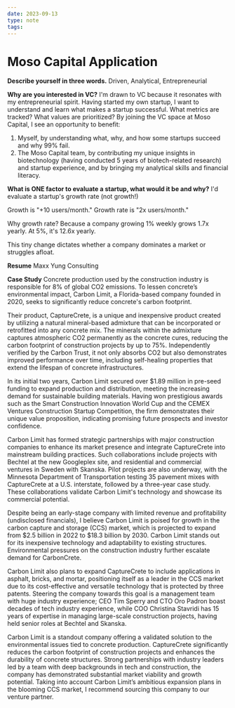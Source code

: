 ```yaml
---
date: 2023-09-13
type: note
tags: 
---
```


# Moso Capital Application

**Describe yourself in three words.**
Driven, Analytical, Entrepreneurial

**Why are you interested in VC?**
I'm drawn to VC because it resonates with my entrepreneurial spirit. Having started my own startup, I want to understand and learn what makes a startup successful. What metrics are tracked? What values are prioritized? By joining the VC space at Moso Capital, I see an opportunity to benefit:
1. Myself, by understanding what, why, and how some startups succeed and why 99% fail.
2. The Moso Capital team, by contributing my unique insights in biotechnology (having conducted 5 years of biotech-related research) and startup experience, and by bringing my analytical skills and financial literacy.

**What is ONE factor to evaluate a startup, what would it be and why?**
I'd evaluate a startup's growth rate (not growth!)

Growth is "+10 users/month." Growth rate is "2x users/month."

Why growth rate? Because a company growing 1% weekly grows 1.7x yearly. At 5%, it's 12.6x yearly.

This tiny change dictates whether a company dominates a market or struggles afloat.

**Resume**
Maxx Yung Consulting

**Case Study**
Concrete production used by the construction industry is responsible for 8% of global CO2 emissions. To lessen concrete’s environmental impact, Carbon Limit, a Florida-based company founded in 2020, seeks to significantly reduce concrete's carbon footprint.

Their product, CaptureCrete, is a unique and inexpensive product created by utilizing a natural mineral-based admixture that can be incorporated or retrofitted into any concrete mix. The minerals within the admixture captures atmospheric CO2 permanently as the concrete cures, reducing the carbon footprint of construction projects by up to 75%. Independently verified by the Carbon Trust, it not only absorbs CO2 but also demonstrates improved performance over time, including self-healing properties that extend the lifespan of concrete infrastructures.

In its initial two years, Carbon Limit secured over $1.89 million in pre-seed funding to expand production and distribution, meeting the increasing demand for sustainable building materials. Having won prestigious awards such as the Smart Construction Innovation World Cup and the CEMEX Ventures Construction Startup Competition, the firm demonstrates their unique value proposition, indicating promising future prospects and investor confidence.

Carbon Limit has formed strategic partnerships with major construction companies to enhance its market presence and integrate CaptureCrete into mainstream building practices. Such collaborations include projects with Bechtel at the new Googleplex site, and residential and commercial ventures in Sweden with Skanska. Pilot projects are also underway, with the Minnesota Department of Transportation testing 35 pavement mixes with CaptureCrete at a U.S. interstate, followed by a three-year case study. These collaborations validate Carbon Limit's technology and showcase its commercial potential.

Despite being an early-stage company with limited revenue and profitability (undisclosed financials), I believe Carbon Limit is poised for growth in the carbon capture and storage (CCS) market, which is projected to expand from $2.5 billion in 2022 to $18.3 billion by 2030. Carbon Limit stands out for its inexpensive technology and adaptability to existing structures. Environmental pressures on the construction industry further escalate demand for CarbonCrete.

Carbon Limit also plans to expand CaptureCrete to include applications in asphalt, bricks, and mortar, positioning itself as a leader in the CCS market due to its cost-effective and versatile technology that is protected by three patents. Steering the company towards this goal is a management team with huge industry experience; CEO Tim Sperry and CTO Oro Padron boast decades of tech industry experience, while COO Christina Stavridi has 15 years of expertise in managing large-scale construction projects, having held senior roles at Bechtel and Skanska.

Carbon Limit is a standout company offering a validated solution to the environmental issues tied to concrete production. CaptureCrete significantly reduces the carbon footprint of construction projects and enhances the durability of concrete structures. Strong partnerships with industry leaders led by a team with deep backgrounds in tech and construction, the company has demonstrated substantial market viability and growth potential. Taking into account Carbon Limit’s ambitious expansion plans in the blooming CCS market, I recommend sourcing this company to our venture partner.